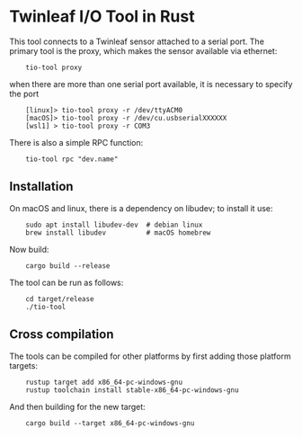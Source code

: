 # Twinleaf I/O Tool in Rust

This tool connects to a Twinleaf sensor attached to a serial port. The primary tool is the proxy, which makes the sensor available via ethernet:

		tio-tool proxy

when there are more than one serial port available, it is necessary to specify the port

		[linux]> tio-tool proxy -r /dev/ttyACM0
		[macOS]> tio-tool proxy -r /dev/cu.usbserialXXXXXX
		[wsl1] > tio-tool proxy -r COM3

There is also a simple RPC function:

		tio-tool rpc "dev.name"

## Installation

On macOS and linux, there is a dependency on libudev; to install it use:

		sudo apt install libudev-dev  # debian linux
		brew install libudev          # macOS homebrew

Now build:

		cargo build --release

The tool can be run as follows:

		cd target/release
		./tio-tool

## Cross compilation 

The tools can be compiled for other platforms by first adding those platform targets:

		rustup target add x86_64-pc-windows-gnu
		rustup toolchain install stable-x86_64-pc-windows-gnu

And then building for the new target:

		cargo build --target x86_64-pc-windows-gnu
